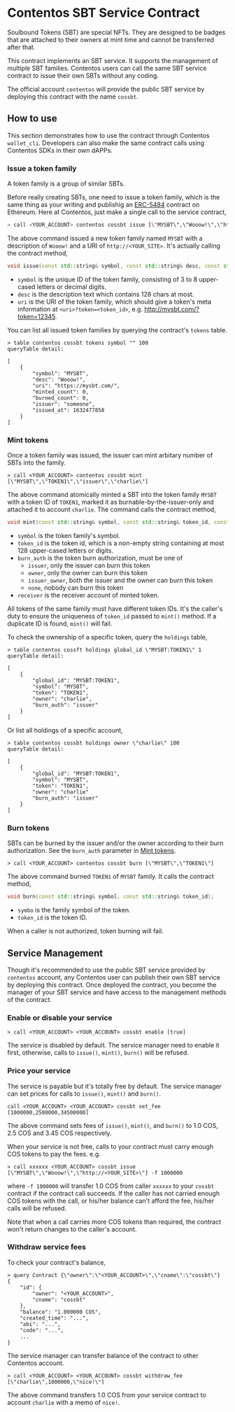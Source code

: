 # Contentos SBT Service Contract

Soulbound Tokens (SBT) are special NFTs. They are designed to be badges that are attached to their owners at mint time and cannot be transferred after that.

This contract implements an SBT service. It supports the management of multiple SBT families. Contentos users can call the same SBT service contract to issue their own SBTs without any coding.

The official account `contentos` will provide the public SBT service by deploying this contract with the name `cossbt`.

## How to use

This section demonstrates how to use the contract through Contentos `wallet_cli`. Developers can also make the same contract calls using Contentos SDKs in their own dAPPs.

### Issue a token family

A token family is a group of similar SBTs. 

Before really creating SBTs, one need to issue a token family, which is the same thing as your writing and publishig an [ERC-5484](https://eips.ethereum.org/EIPS/eip-5484) contract on Ethereum. Here at Contentos, just make a single call to the service contract,

```bash
> call <YOUR_ACCOUNT> contentos cossbt issue [\"MYSBT\",\"Wooow!\",\"http://<YOUR_SITE>\"]
```

The above command issued a new token family named `MYSBT` with a description of `Wooow!` and a URI of `http://<YOUR_SITE>`. It's actually calling the contract method,

```C++
void issue(const std::string& symbol, const std::string& desc, const std::string& uri);
```

- `symbol` is the unique ID of the token family, consisting of 3 to 8 upper-cased letters or decimal digits.
- `desc` is the description text which contains 128 chars at most.
- `uri` is the URI of the token family, which should give a token's meta information at `<uri>?token=<token_id>`, e.g. http://mysbt.com/?token=12345.

You can list all issued token families by querying the contract's `tokens` table.

```
> table contentos cossbt tokens symbol "" 100
queryTable detail: 

[
    {
        "symbol": "MYSBT",
        "desc": "Wooow!",
        "uri": "https://mysbt.com/",
        "minted_count": 0,
        "burned_count": 0,
        "issuer": "someone",
        "issued_at": 1632477858
    }
]
```

### Mint tokens

Once a token family was issued, the issuer can mint arbitary number of SBTs into the family. 

```
> call <YOUR_ACCOUNT> contentos cossbt mint [\"MYSBT\",\"TOKEN1\",\"issuer\",\"charlie\"]
```

The above command atomically minted a SBT into the token family `MYSBT` with a token ID of `TOKEN1`, marked it as burnable-by-the-issuer-only and attached it to account `charlie`. The command calls the contract method,

```C++
void mint(const std::string& symbol, const std::string& token_id, const std::string& burn_auth, const cosio::name& receiver);
```

- `symbol` is the token family's symbol.
- `token_id` is the token id, which is a non-empty string containing at most 128 upper-cased letters or digits.
- `burn_auth` is the token burn authorization, must be one of 
  - `issuer`, only the issuer can burn this token
  - `owner`, only the owner can burn this token
  - `issuer_owner`, both the issuer and the owner can burn this token
  - `none`, nobody can burn this token
- `receiver` is the receiver account of minted token.

All tokens of the same family must have different token IDs. It's the caller's duty to ensure the uniqueness of `token_id` passed to `mint()` method. If a duplicate ID is found, `mint()` will fail.

To check the ownership of a specific token, query the `holdings` table,

```
> table contentos cossft holdings global_id \"MYSBT:TOKEN1\" 1
queryTable detail: 

[
    {
        "global_id": "MYSBT:TOKEN1",
        "symbol": "MYSBT",
        "token": "TOKEN1",
        "owner": "charlie",
        "burn_auth": "issuer"
    }
]
```

Or list all holdings of a specific account,

```
> table contentos cossbt holdings owner \"charlie\" 100
queryTable detail: 

[
    {
        "global_id": "MYSBT:TOKEN1",
        "symbol": "MYSBT",
        "token": "TOKEN1",
        "owner": "charlie"
        "burn_auth": "issuer"
    }
]
```


### Burn tokens

SBTs can be burned by the issuer and/or the owner according to their burn authorization. See the `burn_auth` parameter in [Mint tokens](#mint-tokens). 

```
> call <YOUR_ACCOUNT> contentos cossbt burn [\"MYSBT\",\"TOKEN1\"] 
```

The above command burned `TOKEN1` of `MYSBT` family. It calls the contract method,

```C++
void burn(const std::string& symbol, const std::string& token_id);
```

- `symbo` is the family symbol of the token.
- `token_id` is the token ID.

When a caller is not authorized, token burning will fail.


## Service Management

Though it's recommended to use the public SBT service provided by `contentos` account, any Contentos user can publish their own SBT service by deploying this contract. Once deployed the contract, you become the manager of your SBT service and have access to the management methods of the contract.

### Enable or disable your service

```
> call <YOUR_ACCOUNT> <YOUR_ACCOUNT> cossbt enable [true]
```

The service is disabled by default. The service manager need to enable it first, otherwise, calls to `issue()`, `mint()`, `burn()` will be refused.

### Price your service

The service is payable but it's totally free by default. The service manager can set prices for calls to `issue()`, `mint()` and `burn()`. 

```
call <YOUR_ACCOUNT> <YOUR_ACCOUNT> cossbt set_fee [1000000,2500000,34500000]
```

The above command sets fees of `issue()`, `mint()`, and `burn()` to 1.0 COS, 2.5 COS and 3.45 COS respectively.

When your service is not free, calls to your contract must carry enough COS tokens to pay the fees. e.g. 

```
> call xxxxxx <YOUR_ACCOUNT> cossbt issue [\"MYSBT\",\"Wooow!\",\"http://<YOUR_SITE>\"] -f 1000000
```

where `-f 1000000` will transfer 1.0 COS from caller `xxxxxx` to your `cossbt` contract if the contract call succeeds. If the caller has not carried enough COS tokens with the call, or his/her balance can't afford the fee, his/her calls will be refused.

Note that when a call carries more COS tokens than required, the contract won't return changes to the caller's account.

### Withdraw service fees

To check your contract's balance,

```
> query Contract {\"owner\":\"<YOUR_ACCOUNT>\",\"cname\":\"cossbt\"}
{
    "id": {
        "owner": "<YOUR_ACCOUNT>",
        "cname": "cossbt"
    },
    "balance": "1.000000 COS",
    "created_time": "...",
    "abi": "...",
    "code": "...",
    ...
}
```

The service manager can transfer balance of the contract to other Contentos account.

```
> call <YOUR_ACCOUNT> <YOUR_ACCOUNT> cossbt withdraw_fee [\"charlie\",1000000,\"nice!\"]
```

The above command transfers 1.0 COS from your service contract to account `charlie` with a memo of `nice!`.

